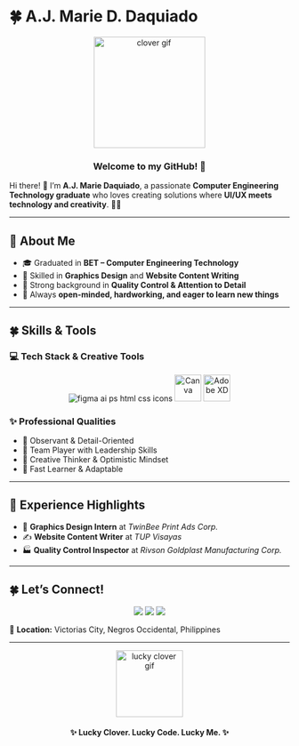 # 🍀 A.J. Marie D. Daquiado  

<div align="center">
  <img src="https://media.giphy.com/media/3o7abB06u9bNzA8lu8/giphy.gif" width="200px" alt="clover gif"/>
  <h3>Welcome to my GitHub! 🌿</h3>
</div>

Hi there! 👋 I’m **A.J. Marie Daquiado**, a passionate **Computer Engineering Technology graduate** who loves creating solutions where **UI/UX meets technology and creativity**. 🌸✨  

---

## 🌸 About Me  
- 🎓 Graduated in **BET – Computer Engineering Technology**  
- 🎨 Skilled in **Graphics Design** and **Website Content Writing**  
- 🔎 Strong background in **Quality Control & Attention to Detail**  
- 🌟 Always **open-minded, hardworking, and eager to learn new things**  

---

## 🍀 Skills & Tools  

### 💻 Tech Stack & Creative Tools  

<p align="center">
  <!-- Supported by skillicons.dev -->
  <img src="https://skillicons.dev/icons?i=figma,ai,ps,html,css" alt="figma ai ps html css icons"/>
  
  <!-- Custom icons (Canva + Adobe XD) -->
  <img src="https://img.icons8.com/color/48/canva.png" alt="Canva" width="48" height="48"/>
  <img src="https://img.icons8.com/color/48/adobe-xd.png" alt="Adobe XD" width="48" height="48"/>
</p>


### ✨ Professional Qualities  
- 🌿 Observant & Detail-Oriented  
- 🌟 Team Player with Leadership Skills  
- 🎨 Creative Thinker & Optimistic Mindset  
- 🚀 Fast Learner & Adaptable  

---

## 🌿 Experience Highlights  
- 🎨 **Graphics Design Intern** at *TwinBee Print Ads Corp.*  
- ✍️ **Website Content Writer** at *TUP Visayas*  
- 🏭 **Quality Control Inspector** at *Rivson Goldplast Manufacturing Corp.*  

---

## 🍀 Let’s Connect!  
<p align="center">
  <a href="mailto:ajmariedaquiado23@gmail.com"><img src="https://img.shields.io/badge/Email-D14836?style=for-the-badge&logo=gmail&logoColor=white"/></a>
  <a href="https://www.linkedin.com" target="_blank"><img src="https://img.shields.io/badge/LinkedIn-0e76a8?style=for-the-badge&logo=linkedin&logoColor=white"/></a>
  <a href="https://github.com" target="_blank"><img src="https://img.shields.io/badge/GitHub-333?style=for-the-badge&logo=github&logoColor=white"/></a>
</p>

📍 **Location:** Victorias City, Negros Occidental, Philippines  

---

<div align="center">
  <img src="https://media.giphy.com/media/11sBLVxNs7v6WA/giphy.gif" width="120px" alt="lucky clover gif"/>  
  <h4>✨ Lucky Clover. Lucky Code. Lucky Me. ✨</h4>
</div>
